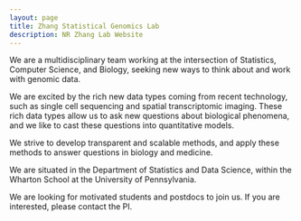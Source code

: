 ```yaml
---
layout: page
title: Zhang Statistical Genomics Lab
description: NR Zhang Lab Website
---
```


We are a multidisciplinary team working at the intersection of Statistics, Computer Science, and Biology, seeking new ways to think about and work with genomic data. 

We are excited by the rich new data types coming from recent technology, such as single cell sequencing  and spatial transcriptomic imaging. These rich data types allow us to ask new questions about biological phenomena, and we like to cast these questions into quantitative models.  

We strive to develop transparent and scalable methods, and apply these methods to answer questions in biology and medicine.

We are situated in the Department of Statistics and Data Science, within the Wharton School at the University of Pennsylvania.

We are looking for motivated students and postdocs to join us.  If you are interested, please contact the PI.  
